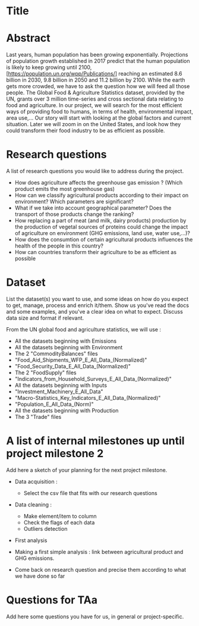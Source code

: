 # Title

# Abstract

Last years, human population has been growing exponentially. Projections of population growth established in 2017 predict that the human population is likely to keep growing until 2100, [https://population.un.org/wpp/Publications/] reaching an estimated 8.6 billion in 2030, 9.8 billion in 2050 and 11.2 billion by 2100. While the earth gets more crowded, we have to ask the question how we will feed all those people. The Global Food & Agriculture Statistics dataset, provided by the UN, grants over 3 million time-series and cross sectional data relating to food and agriculture. In our project, we will search for the most efficient ways of providing food to humans, in terms of health, environmental impact, area use,... Our story will start with looking at the global factors and current situation. Later we will zoom in on the United States, and look how they could transform their food industry to be as efficient as possible.

# Research questions
A list of research questions you would like to address during the project.

* How does agriculture affects the greenhouse gas emission ? (Which product emits the most greenhouse gas)
* How can we classify agricultural products according to their impact on environment? Which parameters are significant?
* What if we take into account geographical parameter? Does the transport of those products change the ranking?
* How replacing a part of meat (and milk, dairy products) production by the production of vegetal sources of proteins could change the impact of agriculture on environment (GHG emissions, land use, water use,...)?
* How does the consumtion of certain agricultural products influences the health of the people in this country?
* How can countries transform their agriculture to be as efficient as possible

# Dataset
List the dataset(s) you want to use, and some ideas on how do you expect to get, manage, process and enrich it/them. Show us you've read the docs and some examples, and you've a clear idea on what to expect. Discuss data size and format if relevant.

From the UN global food and agriculture statistics, we will use :
 * All the datasets beginning with Emissions
 * All the datasets beginning with Environment
 * The 2 "CommodityBalances" files
 * "Food_Aid_Shipments_WFP_E_All_Data_(Normalized)"
 * "Food_Security_Data_E_All_Data_(Normalized)"
 * The 2 "FoodSupply" files
 * "Indicators_from_Household_Surveys_E_All_Data_(Normalized)"
 * All the datasets beginning with Inputs
 * "Investment_Machinery_E_All_Data"
 * "Macro-Statistics_Key_Indicators_E_All_Data_(Normalized)"
 * "Population_E_All_Data_(Norm)"
 * All the datasets beginning with Production
 * The 3 "Trade" files
 

# A list of internal milestones up until project milestone 2
Add here a sketch of your planning for the next project milestone.

* Data acquisition :
  * Select the csv file that fits with our research questions
  
* Data cleaning :
  * Make element/item to column
  * Check the flags of each data
  * Outliers detection
  
* First analysis
 * Making a first simple analysis : link between agricultural product and GHG emissions.
 * Come back on research question and precise them according to what we have done so far

# Questions for TAa
Add here some questions you have for us, in general or project-specific.
